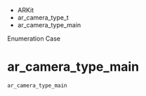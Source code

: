 

- ARKit
- ar_camera_type_t
-  ar_camera_type_main 

Enumeration Case

# ar_camera_type_main

``` source
ar_camera_type_main
```

